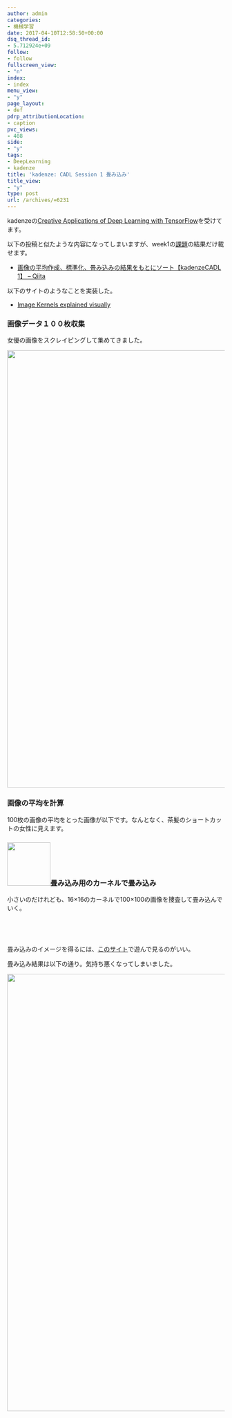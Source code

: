 ```yaml
---
author: admin
categories:
- 機械学習
date: 2017-04-10T12:58:50+00:00
dsq_thread_id:
- 5.712924e+09
follow:
- follow
fullscreen_view:
- "n"
index:
- index
menu_view:
- "y"
page_layout:
- def
pdrp_attributionLocation:
- caption
pvc_views:
- 408
side:
- "y"
tags:
- DeepLearning
- kadenze
title: 'kadenze: CADL Session 1 畳み込み'
title_view:
- "y"
type: post
url: /archives/=6231
---
```


kadenzeの[Creative Applications of Deep Learning with TensorFlow][1]を受けてます。

以下の投稿と似たような内容になってしまいますが、week1の[課題][2]の結果だけ載せます。

  * [画像の平均作成、標準化、畳み込みの結果をもとにソート【kadenzeCADL 1】 &#8211; Qiita][3]

以下のサイトのようなことを実装した。

  * [Image Kernels explained visually][4]

### 画像データ１００枚収集

女優の画像をスクレイピングして集めてきました。

[<img class="aligncenter size-full wp-image-6233" src="https://futurismo.biz/wp-content/uploads/dataset.png" alt="" width="1011" height="1011" />][5]

### 画像の平均を計算

100枚の画像の平均をとった画像が以下です。なんとなく、茶髪のショートカットの女性に見えます。

### [<img class="aligncenter size-full wp-image-6236" src="https://futurismo.biz/wp-content/uploads/mean.png" alt="" width="100" height="100" />][6]畳み込み用のカーネルで畳み込み

小さいのだけれども、16&#215;16のカーネルで100&#215;100の画像を捜査して畳み込んでいく。

[<img class="size-full wp-image-6235 alignleft" src="https://futurismo.biz/wp-content/uploads/kernel.png" alt="" width="16" height="16" />][7]

&nbsp;

畳み込みのイメージを得るには、[このサイト][4]で遊んで見るのがいい。

畳み込み結果は以下の通り。気持ち悪くなってしまいました。

[<img class="aligncenter size-full wp-image-6232" src="https://futurismo.biz/wp-content/uploads/convolved.png" alt="" width="1011" height="1011" />][8]

 [1]: https://www.kadenze.com/courses/creative-applications-of-deep-learning-with-tensorflow/info
 [2]: https://github.com/pkmital/CADL/blob/master/session-1/session-1.ipynb
 [3]: http://qiita.com/tackey/items/c340f01ce64374129452
 [4]: http://setosa.io/ev/image-kernels/
 [5]: https://futurismo.biz/wp-content/uploads/dataset.png
 [6]: https://futurismo.biz/wp-content/uploads/mean.png
 [7]: https://futurismo.biz/wp-content/uploads/kernel.png
 [8]: https://futurismo.biz/wp-content/uploads/convolved.png